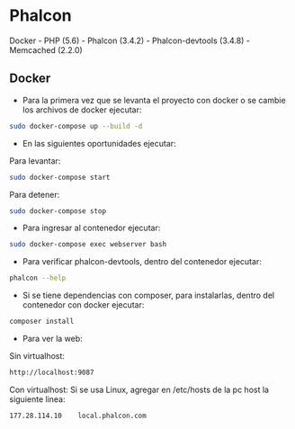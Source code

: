 # Phalcon

Docker - PHP (5.6) - Phalcon (3.4.2) - Phalcon-devtools (3.4.8) - Memcached (2.2.0)

## Docker

- Para la primera vez que se levanta el proyecto con docker o se cambie los archivos de docker ejecutar:
 
```bash
sudo docker-compose up --build -d
```

- En las siguientes oportunidades ejecutar:

Para levantar:
```bash
sudo docker-compose start
```
Para detener:
```bash
sudo docker-compose stop
```
- Para ingresar al contenedor ejecutar:
```bash
sudo docker-compose exec webserver bash
```
- Para verificar phalcon-devtools, dentro del contenedor ejecutar:
```bash
phalcon --help
```
- Si se tiene dependencias con composer, para instalarlas, dentro del contenedor con docker ejecutar:
```bash
composer install
``` 
- Para ver la web:

Sin virtualhost:
```bash
http://localhost:9087
```
Con virtualhost: Si se usa Linux, agregar en /etc/hosts de la pc host la siguiente linea:
```bash
177.28.114.10    local.phalcon.com
```